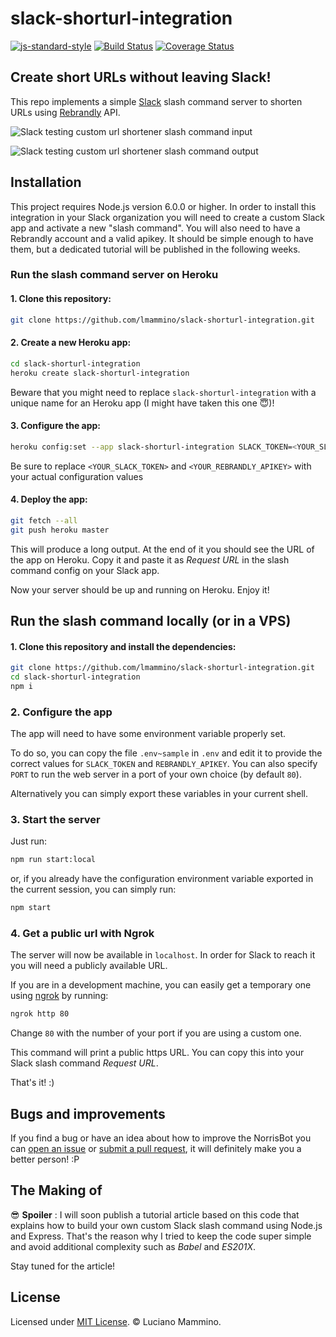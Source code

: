 # slack-shorturl-integration

[![js-standard-style](https://img.shields.io/badge/code%20style-standard-brightgreen.svg)](http://standardjs.com)
[![Build Status](https://travis-ci.org/lmammino/slack-shorturl-integration.svg?branch=master)](https://travis-ci.org/lmammino/slack-shorturl-integration)
[![Coverage Status](https://coveralls.io/repos/github/lmammino/slack-shorturl-integration/badge.svg?branch=master)](https://coveralls.io/github/lmammino/slack-shorturl-integration?branch=master)


## Create short URLs without leaving Slack!

This repo implements a simple [Slack](https://slack.com/) slash command server to shorten URLs using [Rebrandly](https://www.rebrandly.com) API.

![Slack testing custom url shortener slash command input](https://cdn.scotch.io/22/phIHzpMPSiipHKu8RYh1_test01-slack-url-shortener-slash-command.jpg)

![Slack testing custom url shortener slash command output](https://cdn.scotch.io/22/jx1gxYPlRoaSCZRb1p5j_test02-slack-url-shortener-slash-command-response.jpg)


## Installation

This project requires Node.js version 6.0.0 or higher. In order to install this integration in your Slack organization you will need to create a custom Slack app and activate a new "slash command". You will also need to have a Rebrandly account and a valid apikey.
It should be simple enough to have them, but a dedicated tutorial will be published in the following weeks.

### Run the slash command server on Heroku

#### 1. Clone this repository:

```bash
git clone https://github.com/lmammino/slack-shorturl-integration.git
```

#### 2. Create a new Heroku app:

```bash
cd slack-shorturl-integration
heroku create slack-shorturl-integration
```

Beware that you might need to replace `slack-shorturl-integration` with a unique name for an Heroku app (I might have taken this one 😇)!

#### 3. Configure the app:

```bash
heroku config:set --app slack-shorturl-integration SLACK_TOKEN=<YOUR_SLACK_TOKEN> REBRANDLY_APIKEY=<YOUR_REBRANDLY_APIKEY>
```

Be sure to replace `<YOUR_SLACK_TOKEN>` and `<YOUR_REBRANDLY_APIKEY>` with your actual configuration values

#### 4. Deploy the app:

```bash
git fetch --all
git push heroku master
```

This will produce a long output. At the end of it you should see the URL of the app on Heroku. Copy it and paste it as *Request URL* in the slash command config on your Slack app.

Now your server should be up and running on Heroku. Enjoy it!


## Run the slash command locally (or in a VPS)

#### 1. Clone this repository and install the dependencies:

```bash
git clone https://github.com/lmammino/slack-shorturl-integration.git
cd slack-shorturl-integration
npm i
```

### 2. Configure the app

The app will need to have some environment variable properly set.

To do so, you can copy the file `.env~sample` in `.env` and edit it to provide the correct values for `SLACK_TOKEN` and `REBRANDLY_APIKEY`. You can also specify `PORT` to run the web server in a port of your own choice (by default `80`).

Alternatively you can simply export these variables in your current shell.

### 3. Start the server

Just run:

```bash
npm run start:local
```

or, if you already have the configuration environment variable exported in the current session, you can simply run:

```bash
npm start
```

### 4. Get a public url with Ngrok

The server will now be available in `localhost`. In order for Slack to reach it you will need a publicly available URL.

If you are in a development machine, you can easily get a temporary one using [ngrok](https://ngrok.com/) by running:

```bash
ngrok http 80
```

Change `80` with the number of your port if you are using a custom one.

This command will print a public https URL. You can copy this into your Slack slash command *Request URL*.

That's it! :)


## Bugs and improvements

If you find a bug or have an idea about how to improve the NorrisBot you can [open an issue](https://github.com/lmammino/slack-shorturl-integration/issues) or [submit a pull request](https://github.com/lmammino/slack-shorturl-integration/pulls), it will definitely make you a better person! :P


## The Making of

😎 **Spoiler** : I will soon publish a tutorial article based on this code that explains how to build your own custom Slack slash command using Node.js and Express. That's the reason why I tried to keep the code super simple and avoid additional complexity such as *Babel* and *ES201X*.

Stay tuned for the article!


## License

Licensed under [MIT License](LICENSE). © Luciano Mammino.
